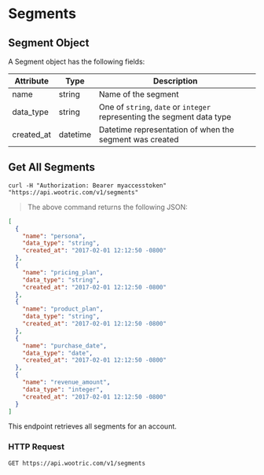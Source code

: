 # Segments

## Segment Object

A Segment object has the following fields:

Attribute | Type | Description
--------- | ------- | -----------
name | string | Name of the segment
data_type | string | One of `string`, `date` or `integer` representing the segment data type
created_at | datetime | Datetime representation of when the segment was created

## Get All Segments

```shell
curl -H "Authorization: Bearer myaccesstoken" "https://api.wootric.com/v1/segments"
```

> The above command returns the following JSON:

```json
[
  {
    "name": "persona",
    "data_type": "string",
    "created_at": "2017-02-01 12:12:50 -0800"
  },
  {
    "name": "pricing_plan",
    "data_type": "string",
    "created_at": "2017-02-01 12:12:50 -0800"
  },
  {
    "name": "product_plan",
    "data_type": "string",
    "created_at": "2017-02-01 12:12:50 -0800"
  },
  {
    "name": "purchase_date",
    "data_type": "date",
    "created_at": "2017-02-01 12:12:50 -0800"
  },
  {
    "name": "revenue_amount",
    "data_type": "integer",
    "created_at": "2017-02-01 12:12:50 -0800"
  }
]
```

This endpoint retrieves all segments for an account.

### HTTP Request

`GET https://api.wootric.com/v1/segments`
